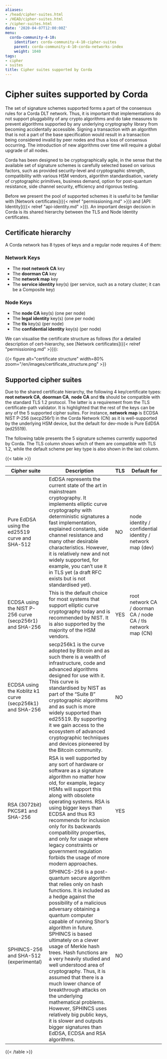 ```yaml
---
aliases:
- /head/cipher-suites.html
- /HEAD/cipher-suites.html
- /cipher-suites.html
date: '2020-04-07T12:00:00Z'
menu:
  corda-community-4-10:
    identifier: corda-community-4-10-cipher-suites
    parent: corda-community-4-10-corda-networks-index
    weight: 1040
tags:
- cipher
- suites
title: Cipher suites supported by Corda
---
```


# Cipher suites supported by Corda

The set of signature schemes supported forms a part of the consensus rules for a Corda DLT network.
Thus, it is important that implementations do not support pluggability of any crypto algorithms and do take measures
to prevent algorithms supported by any underlying cryptography library from becoming accidentally accessible.
Signing a transaction with an algorithm that is not a part of the base specification would result in a transaction
being considered invalid by peer nodes and thus a loss of consensus occurring. The introduction of new algorithms
over time will require a global upgrade of all nodes.

Corda has been designed to be cryptographically agile, in the sense that the available set of signature schemes is
carefully selected based on various factors, such as provided security-level and cryptographic strength, compatibility
with various HSM vendors, algorithm standardisation, variety of cryptographic primitives, business demand, option for
post-quantum resistance, side channel security, efficiency and rigorous testing.

Before we present the pool of supported schemes it is useful to be familiar with [Network certificates]({{< relref "permissioning.md" >}})
and [API: Identity]({{< relref "api-identity.md" >}}). An important design decision in Corda is its shared hierarchy between the
TLS and Node Identity certificates.

## Certificate hierarchy

A Corda network has 8 types of keys and a regular node requires 4 of them:

### Network Keys

* The **root network CA** key
* The **doorman CA** key
* The **network map** key
* The **service identity** key(s) (per service, such as a notary cluster; it can be a Composite key)

### Node Keys

* The **node CA** key(s) (one per node)
* The **legal identity** key(s) (one per node)
* The **tls** key(s) (per node)
* The **confidential identity** key(s) (per node)

We can visualise the certificate structure as follows (for a detailed description of cert-hierarchy,
see [Network certificates]({{< relref "permissioning.md" >}})):

{{< figure alt="certificate structure" width=80% zoom="/en/images/certificate_structure.png" >}}

## Supported cipher suites

Due to the shared certificate hierarchy, the following 4 key/certificate types: **root network CA**, **doorman CA**,
**node CA** and **tls** should be compatible with the standard TLS 1.2 protocol. The latter is a requirement from the
TLS certificate-path validator. It is highlighted that the rest of the keys can be any of the 5 supported cipher suites.
For instance, **network map** is ECDSA NIST P-256 (secp256r1) in the Corda Network (CN) as it is well-supported by the
underlying HSM device, but the default for dev-mode is Pure EdDSA (ed25519).

The following table presents the 5 signature schemes currently supported by Corda. The TLS column shows which of them
are compatible with TLS 1.2, while the default scheme per key type is also shown in the last column.


{{< table >}}

|Cipher suite|Description|TLS|Default for|
|-------------------------|---------------------------------------------------------------|-----|-------------------------|
| Pure EdDSA using the ed25519 curve and SHA-512 | EdDSA represents the current state of the art in mainstream cryptography. It implements elliptic curve cryptography with deterministic signatures a fast implementation, explained constants, side channel resistance and many other desirable characteristics. However, it is relatively new and not widely supported, for example, you can’t use it in TLS yet (a draft RFC exists but is not standardised yet).|NO| node identity / confidential identity / network map (dev)|
| ECDSA using the NIST P-256 curve (secp256r1) and SHA-256 | This is the default choice for most systems that support elliptic curve cryptography today and is recommended by NIST. It is also supported by the majority of the HSM vendors. |YES| root network CA / doorman CA / node CA / tls network map (CN)|
| ECDSA using the Koblitz k1 curve (secp256k1) and SHA-256 | secp256k1 is the curve adopted by Bitcoin and as such there is a wealth of infrastructure, code and advanced algorithms designed for use with it. This curve is standardised by NIST as part of the “Suite B” cryptographic algorithms and as such is more widely supported than ed25519. By supporting it we gain access to the ecosystem of advanced cryptographic techniques and devices pioneered by the Bitcoin community.|NO||
| RSA (3072bit) PKCS#1 and SHA-256 | RSA is well supported by any sort of hardware or software as a signature algorithm no matter how old, for example, legacy HSMs will support this along with obsolete operating systems. RSA is using bigger keys than ECDSA and thus R3 recommends for inclusion only for its backwards compatibility properties, and only for usage where legacy constraints or government regulation forbids the usage of more modern approaches.|YES||
| SPHINCS-256 and SHA-512 (experimental) | SPHINCS-256 is a post-quantum secure algorithm that relies only on hash functions. It is included as a hedge against the possibility of a malicious adversary obtaining a quantum computer capable of running Shor’s algorithm in future. SPHINCS is based ultimately on a clever usage of Merkle hash trees. Hash functions are a very heavily studied and well understood area of cryptography. Thus, it is assumed that there is a much lower chance of breakthrough attacks on the underlying mathematical problems. However, SPHINCS uses relatively big public keys, it is slower and outputs bigger signatures than EdDSA, ECDSA and RSA algorithms. |NO||

{{< /table >}}
